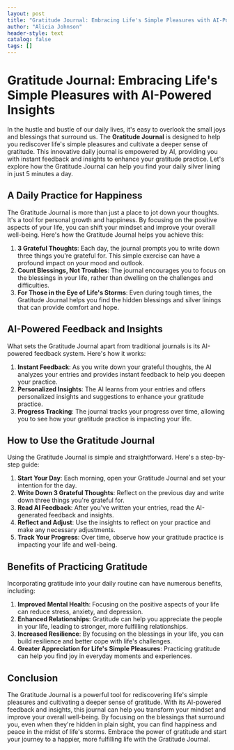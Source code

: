 ```yaml
---
layout: post
title: "Gratitude Journal: Embracing Life's Simple Pleasures with AI-Powered Insights"
author: "Alicia Johnson"
header-style: text
catalog: false
tags: []
---
```


# Gratitude Journal: Embracing Life's Simple Pleasures with AI-Powered Insights

In the hustle and bustle of our daily lives, it's easy to overlook the small joys and blessings that surround us. The **Gratitude Journal** is designed to help you rediscover life's simple pleasures and cultivate a deeper sense of gratitude. This innovative daily journal is empowered by AI, providing you with instant feedback and insights to enhance your gratitude practice. Let's explore how the Gratitude Journal can help you find your daily silver lining in just 5 minutes a day.

## A Daily Practice for Happiness

The Gratitude Journal is more than just a place to jot down your thoughts. It's a tool for personal growth and happiness. By focusing on the positive aspects of your life, you can shift your mindset and improve your overall well-being. Here's how the Gratitude Journal helps you achieve this:

1. **3 Grateful Thoughts**: Each day, the journal prompts you to write down three things you're grateful for. This simple exercise can have a profound impact on your mood and outlook.
2. **Count Blessings, Not Troubles**: The journal encourages you to focus on the blessings in your life, rather than dwelling on the challenges and difficulties.
3. **For Those in the Eye of Life's Storms**: Even during tough times, the Gratitude Journal helps you find the hidden blessings and silver linings that can provide comfort and hope.

## AI-Powered Feedback and Insights

What sets the Gratitude Journal apart from traditional journals is its AI-powered feedback system. Here's how it works:

1. **Instant Feedback**: As you write down your grateful thoughts, the AI analyzes your entries and provides instant feedback to help you deepen your practice.
2. **Personalized Insights**: The AI learns from your entries and offers personalized insights and suggestions to enhance your gratitude practice.
3. **Progress Tracking**: The journal tracks your progress over time, allowing you to see how your gratitude practice is impacting your life.

## How to Use the Gratitude Journal

Using the Gratitude Journal is simple and straightforward. Here's a step-by-step guide:

1. **Start Your Day**: Each morning, open your Gratitude Journal and set your intention for the day.
2. **Write Down 3 Grateful Thoughts**: Reflect on the previous day and write down three things you're grateful for.
3. **Read AI Feedback**: After you've written your entries, read the AI-generated feedback and insights.
4. **Reflect and Adjust**: Use the insights to reflect on your practice and make any necessary adjustments.
5. **Track Your Progress**: Over time, observe how your gratitude practice is impacting your life and well-being.

## Benefits of Practicing Gratitude

Incorporating gratitude into your daily routine can have numerous benefits, including:

1. **Improved Mental Health**: Focusing on the positive aspects of your life can reduce stress, anxiety, and depression.
2. **Enhanced Relationships**: Gratitude can help you appreciate the people in your life, leading to stronger, more fulfilling relationships.
3. **Increased Resilience**: By focusing on the blessings in your life, you can build resilience and better cope with life's challenges.
4. **Greater Appreciation for Life's Simple Pleasures**: Practicing gratitude can help you find joy in everyday moments and experiences.

## Conclusion

The Gratitude Journal is a powerful tool for rediscovering life's simple pleasures and cultivating a deeper sense of gratitude. With its AI-powered feedback and insights, this journal can help you transform your mindset and improve your overall well-being. By focusing on the blessings that surround you, even when they're hidden in plain sight, you can find happiness and peace in the midst of life's storms. Embrace the power of gratitude and start your journey to a happier, more fulfilling life with the Gratitude Journal.